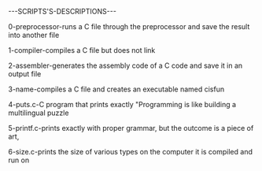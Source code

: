 ---SCRIPTS'S-DESCRIPTIONS---

0-preprocessor-runs a C file through the preprocessor and save the result into another file

1-compiler-compiles a C file but does not link

2-assembler-generates the assembly code of a C code and save it in an output file

3-name-compiles a C file and creates an executable named cisfun

4-puts.c-C program that prints exactly "Programming is like building a multilingual puzzle

5-printf.c-prints exactly with proper grammar, but the outcome is a piece of art,

6-size.c-prints the size of various types on the computer it is compiled and run on
